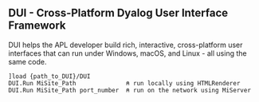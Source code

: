 ## DUI - Cross-Platform Dyalog User Interface Framework

DUI helps the APL developer build rich, interactive, cross-platform user interfaces that can run under Windows, macOS, and Linux - all using the same code.

    ]load {path_to_DUI}/DUI
    DUI.Run MiSite_Path              ⍝ run locally using HTMLRenderer
    DUI.Run MiSite_Path port_number  ⍝ run on the network using MiServer